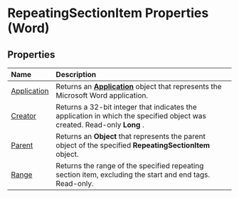 
# RepeatingSectionItem Properties (Word)

## Properties



|**Name**|**Description**|
|:-----|:-----|
|[Application](66b544d8-18d7-9614-5957-a6d4dc2feecc.md)|Returns an  **[Application](d1cf6f8f-4e88-bf01-93b4-90a83f79cb44.md)** object that represents the Microsoft Word application.|
|[Creator](c6b93fc0-ed66-355e-fc4f-80eed042119a.md)|Returns a 32-bit integer that indicates the application in which the specified object was created. Read-only  **Long** .|
|[Parent](faf917a2-ed07-df4a-8464-33374353fbe9.md)|Returns an  **Object** that represents the parent object of the specified **RepeatingSectionItem** object.|
|[Range](e3cca0a4-954e-060f-5a4e-ec6c09b72f15.md)|Returns the range of the specified repeating section item, excluding the start and end tags. Read-only.|
